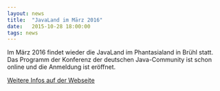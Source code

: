 ```yaml
---
layout: news
title:  "JavaLand im März 2016"
date:   2015-10-28 18:00:00
tags: news
---
```


Im März 2016 findet wieder die JavaLand im Phantasialand in Brühl statt. Das Programm der Konferenz der deutschen Java-Community ist schon online und die Anmeldung ist eröffnet.

[Weitere Infos auf der Webseite](https://www.javaland.eu)
